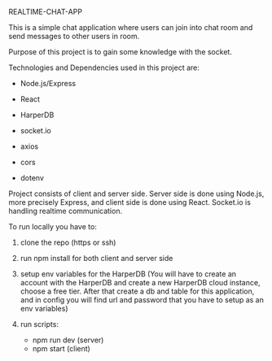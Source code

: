 REALTIME-CHAT-APP

This is a simple chat application where users can join into chat room and send messages to other users in room.

Purpose of this project is to gain some knowledge with the socket.

Technologies and Dependencies used in this project are:

- Node.js/Express

- React

- HarperDB

- socket.io

- axios

- cors

- dotenv

Project consists of client and server side. Server side is done using Node.js, more precisely Express, and client side is done using React. Socket.io is handling realtime communication.

To run locally you have to:

1. clone the repo (https or ssh)

2. run npm install for both client and server side

3. setup env variables for the HarperDB (You will have to create an account with the HarperDB and create a new HarperDB cloud instance, choose a free tier. After that create a db and table for this application, and in config you will find url and password that you have to setup as an env variables)

4. run scripts:
   - npm run dev (server)
   - npm start (client)
